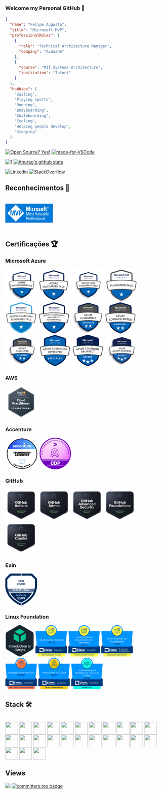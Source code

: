 ### Welcome my Personal GitHub 👋

````json
{
  "name": "Felipe Augusto",
  "title": "Microsoft MVP",
  "professionalRoles": [
    {
      "role": "Technical Architecture Manager",
      "company": "Avanade"
    },
    {
      "course": "MIT Systems Architecture",
      "institution": "Infnet"
    }
  ],
  "hobbies": [
    "Sailing",
    "Playing sports",
    "Running",
    "Bodyboarding",
    "Skateboarding",
    "Cycling",
    "Helping people develop",
    "Studying"
  ]
}
````
[![Open Source? Yes!](https://badgen.net/badge/Open%20Source%20%3F/Yes%21/blue?icon=github)](https://github.com/felipementel/badges/)
[![made-for-VSCode](https://img.shields.io/badge/Made%20for-VSCode-1f425f.svg)](https://code.visualstudio.com/)

![1](https://github-readme-stats-sigma-five.vercel.app/api/top-langs/?username=felipementel&layout=compact&theme=blue-green)
[![Anurag's github stats](https://github-readme-stats-sigma-five.vercel.app/api?username=felipementel&theme=blue-green)](https://github.com/felipementel/github-readme-stats)

[![Linkedin](https://img.shields.io/badge/LinkedIn-blue?style=for-the-badge&logo=Linkedin)](https://www.linkedin.com/in/felipementel/)
[![StackOverflow](https://img.shields.io/badge/Stackoverflow-lightgrey?style=for-the-badge&logo=stack-overflow)](https://stackoverflow.com/users/8104755/felipe-augusto?tab=profile)

## Reconhecimentos 🔐

  <img height="100" style="max-width: 150px; object-fit: contain;" src="docs/images/mvp/logo.png" alt="Microsoft Most Valuable Professional" />

## Certificações 🏆

### Microsoft Azure

<div>
  <img height="100" style="max-width: 150px; object-fit: contain;" src="docs/images/azure/azure-fundamentals-ai-900.png" alt="Azure AI Fundamentals" />
  <img height="100" style="max-width: 150px; object-fit: contain;" src="docs/images/azure/azure-fundamentals-az-900.png" alt="Azure Fundamentals" />
  <img height="100" style="max-width: 150px; object-fit: contain;" src="docs/images/azure/azure-fundamentals-dp-900.png" alt="Azure Data Fundamentals" />
  <img height="100" style="max-width: 150px; object-fit: contain;" src="docs/images/azure/azure-fundamentals-ms-900.png" alt="Microsoft 365 Fundamentals" />
  <img height="100" style="max-width: 150px; object-fit: contain;" src="docs/images/azure/azure-fundamentals-pl-900.png" alt="Power Platform Fundamentals" />
  <img height="100" style="max-width: 150px; object-fit: contain;" src="docs/images/azure/azure-fundamentals-sc-900.png" alt="Security Fundamentals" />
  <img height="100" style="max-width: 150px; object-fit: contain;" src="docs/images/azure/azure-associate-ai-102.png" alt="Azure AI Engineer Associate" />
  <img height="100" style="max-width: 150px; object-fit: contain;" src="docs/images/azure/azure-associate-az-104.png" alt="Azure Administrator Associate" />
  <img height="100" style="max-width: 150px; object-fit: contain;" src="docs/images/azure/azure-associate-az-204.png" alt="Azure Developer Associate" />
  <img height="100" style="max-width: 150px; object-fit: contain;" src="docs/images/azure/azure-specialist-dp-420.png" alt="Azure Cosmos DB Developer Specialist" />
  <img height="100" style="max-width: 150px; object-fit: contain;" src="docs/images/azure/azure-expert-az-305.png" alt="Azure Solutions Architect Expert" />
  <img height="100" style="max-width: 150px; object-fit: contain;" src="docs/images/azure/azure-expert-az-400.png" alt="DevOps Engineer Expert" />
</div>

### AWS

<div>
  <img height="100" style="max-width: 150px; object-fit: contain;" src="docs/images/aws/aws-cloud-practitioner.png" alt="AWS Cloud Practitioner" />
</div>

### Accenture

<div>
  <img height="100" style="max-width: 150px; object-fit: contain;" src="docs/images/accenture/accenture-arquitetura.png" alt="Accenture Arquitectura" />
  <img height="100" style="max-width: 150px; object-fit: contain;" src="docs/images/accenture/accenture-cdp.png" alt="Accenture CDP" />
</div>

### GitHub

<div>
  <img height="100" style="max-width: 150px; object-fit: contain;" src="docs/images/github/github-actions.png" alt="GitHub Actions" />
  <img height="100" style="max-width: 150px; object-fit: contain;" src="docs/images/github/github-administration.png" alt="GitHub Administration" />
  <img height="100" style="max-width: 150px; object-fit: contain;" src="docs/images/github/github-advanced-security.png" alt="GitHub Advanced Security" />
  <img height="100" style="max-width: 150px; object-fit: contain;" src="docs/images/github/github-foundations.png" alt="GitHub Foundations" />
  <img height="100" style="max-width: 150px; object-fit: contain;" src="docs/images/github/github-copilot.png" alt="GitHub Copilot" />
</div>

### Exin

<div>
  <img height="100" style="max-width: 150px; object-fit: contain;" src="docs/images/exin/exin-devops-professional.png" alt="Exin DevOps Professional" />
</div>

### Linux Foundation

<div>
  <img height="100" style="max-width: 150px; object-fit: contain;" src="docs/images/the-linux-foundation/finops.png" alt="FinOps" />
  <img height="100" style="max-width: 150px; object-fit: contain;" src="docs/images/the-linux-foundation/LFC108.png" alt="LFC108" />
  <img height="100" style="max-width: 150px; object-fit: contain;" src="docs/images/the-linux-foundation/LFC112.png" alt="LFC112" />
  <img height="100" style="max-width: 150px; object-fit: contain;" src="docs/images/the-linux-foundation/LFC131.png" alt="LFC131" />
  <img height="100" style="max-width: 150px; object-fit: contain;" src="docs/images/the-linux-foundation/LFEL1002.png" alt="LFEL1002" />
  <img height="100" style="max-width: 150px; object-fit: contain;" src="docs/images/the-linux-foundation/LFS169.png" alt="LFS169" />
  <img height="100" style="max-width: 150px; object-fit: contain;" src="docs/images/the-linux-foundation/SKF100.png" alt="SKF100" />
</div>

## Stack 🛠️

<div style="display: inline_block"><br>
    <img align="center" height="40" width="40" src="https://cdn.jsdelivr.net/gh/devicons/devicon/icons/apachekafka/apachekafka-original-wordmark.svg" />
    <img align="center" height="40" width="40" src="https://cdn.jsdelivr.net/gh/devicons/devicon/icons/azure/azure-original.svg" />
    <img align="center" height="40" width="40" src="https://cdn.jsdelivr.net/gh/devicons/devicon/icons/visualstudio/visualstudio-plain.svg" />
    <img align="center" height="40" width="40" src="https://cdn.jsdelivr.net/gh/devicons/devicon/icons/vscode/vscode-original.svg" />
    <img align="center" height="40" width="40" src="https://cdn.jsdelivr.net/gh/devicons/devicon/icons/csharp/csharp-original.svg" />
    <img align="center" height="40" width="40" src="https://cdn.jsdelivr.net/gh/devicons/devicon/icons/docker/docker-original.svg" />
    <img align="center" height="40" width="40" src="https://cdn.jsdelivr.net/gh/devicons/devicon/icons/kubernetes/kubernetes-plain.svg" />
    <img align="center" height="40" width="40" src="https://cdn.jsdelivr.net/gh/devicons/devicon/icons/git/git-original.svg" />
    <img align="center" height="40" width="40" src="https://cdn.jsdelivr.net/gh/devicons/devicon/icons/github/github-original.svg" />
    <img align="center" height="40" width="40" src="https://cdn.jsdelivr.net/gh/devicons/devicon/icons/grafana/grafana-original.svg" />
    <img align="center" height="40" width="40" src="https://cdn.jsdelivr.net/gh/devicons/devicon/icons/heroku/heroku-original.svg" />
    <img align="center" height="40" width="40" src="https://cdn.jsdelivr.net/gh/devicons/devicon/icons/markdown/markdown-original.svg" />
    <img align="center" height="40" width="40" src="https://cdn.jsdelivr.net/gh/devicons/devicon/icons/microsoftsqlserver/microsoftsqlserver-plain.svg" />
    <img align="center" height="40" width="40" src="https://cdn.jsdelivr.net/gh/devicons/devicon/icons/mongodb/mongodb-original.svg" />
    <img align="center" height="40" width="40" src="https://cdn.jsdelivr.net/gh/devicons/devicon/icons/mysql/mysql-original.svg" />
    <img align="center" height="40" width="40" src="https://cdn.jsdelivr.net/gh/devicons/devicon/icons/postgresql/postgresql-original.svg" />
    <img align="center" height="40" width="40" src="https://cdn.jsdelivr.net/gh/devicons/devicon/icons/redis/redis-original.svg" />
    <img align="center" height="40" width="40" src="https://cdn.jsdelivr.net/gh/devicons/devicon/icons/prometheus/prometheus-original.svg" />
    <img align="center" height="40" width="40" src="https://cdn.jsdelivr.net/gh/devicons/devicon/icons/nginx/nginx-original.svg" />
    <img align="center" height="40" width="40" src="https://cdn.jsdelivr.net/gh/devicons/devicon/icons/nuget/nuget-original.svg" />
    <img align="center" height="40" width="40" src="https://cdn.jsdelivr.net/gh/devicons/devicon/icons/npm/npm-original-wordmark.svg" />
    <img align="center" height="40" width="40" src="https://cdn.jsdelivr.net/gh/devicons/devicon/icons/ubuntu/ubuntu-plain.svg" />
    <img align="center" height="40" width="40" src="https://cdn.jsdelivr.net/gh/devicons/devicon/icons/jetbrains/jetbrains-original.svg" />
    <img align="center" height="40" width="40" src="https://cdn.jsdelivr.net/gh/devicons/devicon/icons/terraform/terraform-original.svg" />
    <img align="center" height="40" width="40" src="https://cdn.jsdelivr.net/gh/devicons/devicon/icons/ssh/ssh-original.svg" />
</div>

## Views

![](https://komarev.com/ghpvc/?username=felipementel&label=PROFILE+VIEWS&style=for-the-badge&color=brightgreen)
[![committers.top badge](https://user-badge.committers.top/brazil/felipementel.svg)](https://user-badge.committers.top/brazil/felipementel)

<!--
**felipementel/felipementel** is a ✨ _special_ ✨ repository because its `README.md` (this file) appears on your GitHub profile.

Here are some ideas to get you started:

- 🔭 I’m currently working on ...
- 🌱 I’m currently learning ...
- 👯 I’m looking to collaborate on ...
- 🤔 I’m looking for help with ...
- 💬 Ask me about ...
- 📫 How to reach me: ...
- 😄 Pronouns: ...
- ⚡ Fun fact: ...
-->
